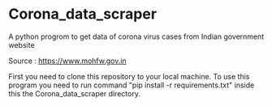 # Corona_data_scraper
A python progrom to get data of corona virus cases from Indian government website

Source : https://www.mohfw.gov.in

First you need to clone this repository to your local machine.
To use this program you need to run command 
"pip install -r requirements.txt"
inside this the Corona_data_scraper directory.
